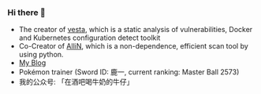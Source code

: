 ### Hi there 👋

- The creator of [vesta](https://github.com/kvesta/vesta), which is a static analysis of vulnerabilities, Docker and Kubernetes configuration detect toolkit
- Co-Creator of [AlliN](https://github.com/P1-Team/AlliN), which is a non-dependence, efficient scan tool by using python.
- [My Blog](https://christa.top)
- Pokémon trainer (Sword ID: 鹿一, current ranking: Master Ball 2573)
- 我的公众号: 「在酒吧喝牛奶的牛仔」
